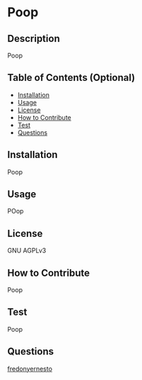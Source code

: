 # Poop
          
## Description
Poop

## Table of Contents (Optional)
- [Installation](#installation)
- [Usage](#usage)
- [License](#license)
- [How to Contribute](#how-to-contribute)
- [Test](#test)
- [Questions](#questions)
          
## Installation 
Poop

## Usage
POop

## License
GNU AGPLv3

## How to Contribute
Poop

## Test
Poop

## Questions
[fredonyernesto](https://github.com/fredonyernesto)
